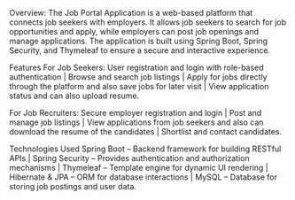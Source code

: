 Overview:
The Job Portal Application is a web-based platform that connects job seekers with employers. It allows job seekers to search for job opportunities and apply, while employers can post job openings and manage applications. The application is built using Spring Boot, Spring Security, and Thymeleaf to ensure a secure and interactive experience.

Features
For Job Seekers:
User registration and login with role-based authentication |
Browse and search job listings |
Apply for jobs directly through the platform and also save jobs for later visit |
View application status and can also upload resume.

For Job Recruiters:
Secure employer registration and login |
Post and manage job listings |
View applications from job seekers and also can download the resume of the candidates |
Shortlist and contact candidates.  

Technologies Used
Spring Boot – Backend framework for building RESTful APIs |
Spring Security – Provides authentication and authorization mechanisms |
Thymeleaf – Template engine for dynamic UI rendering |
Hibernate & JPA – ORM for database interactions |
MySQL – Database for storing job postings and user data.
